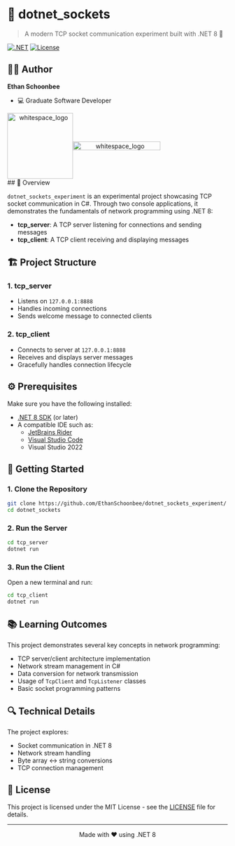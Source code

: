 # 🔌 dotnet_sockets

> A modern TCP socket communication experiment built with .NET 8 🚀

[![.NET](https://img.shields.io/badge/.NET-8.0-512BD4?style=flat-square&logo=.net)](https://dotnet.microsoft.com/download)
[![License](https://img.shields.io/badge/license-MIT-blue?style=flat-square)](LICENSE)

## 🧔🏻 Author

**Ethan Schoonbee**
- 💻 Graduate Software Developer

<div style="display: flex; align-items: center;">
  <div align="center">
    <img src="https://github.com/user-attachments/assets/d4118767-1bbc-46f0-af72-de206052503f" alt="whitespace_logo" width="150" height="150">
    </div>
    <div align="center">
    <img src="https://github.com/user-attachments/assets/c3d3b90b-87e0-4844-8657-4e27164b6c59" alt="whitespace_logo" width="200" height="20">
  </div>
</div>
## 🎯 Overview

`dotnet_sockets_experiment` is an experimental project showcasing TCP socket communication in C#. Through two console applications, it demonstrates the fundamentals of network programming using .NET 8:

- **tcp_server**: A TCP server listening for connections and sending messages
- **tcp_client**: A TCP client receiving and displaying messages

## 🏗️ Project Structure

### 1. tcp_server
- Listens on `127.0.0.1:8888`
- Handles incoming connections
- Sends welcome message to connected clients

### 2. tcp_client
- Connects to server at `127.0.0.1:8888`
- Receives and displays server messages
- Gracefully handles connection lifecycle

## ⚙️ Prerequisites

Make sure you have the following installed:

- [.NET 8 SDK](https://dotnet.microsoft.com/download/dotnet/8.0) (or later)
- A compatible IDE such as:
  - [JetBrains Rider](https://www.jetbrains.com/rider/)
  - [Visual Studio Code](https://code.visualstudio.com/)
  - Visual Studio 2022

## 🚀 Getting Started

### 1. Clone the Repository

```bash
git clone https://github.com/EthanSchoonbee/dotnet_sockets_experiment/
cd dotnet_sockets
```

### 2. Run the Server

```bash
cd tcp_server
dotnet run
```

### 3. Run the Client

Open a new terminal and run:

```bash
cd tcp_client
dotnet run
```

## 📚 Learning Outcomes

This project demonstrates several key concepts in network programming:

- TCP server/client architecture implementation
- Network stream management in C#
- Data conversion for network transmission
- Usage of `TcpClient` and `TcpListener` classes
- Basic socket programming patterns

## 🔍 Technical Details

The project explores:

- Socket communication in .NET 8
- Network stream handling
- Byte array ↔ string conversions
- TCP connection management

## 📄 License

This project is licensed under the MIT License - see the [LICENSE](LICENSE) file for details.

---

<div align="center">
Made with ❤️ using .NET 8
</div>
